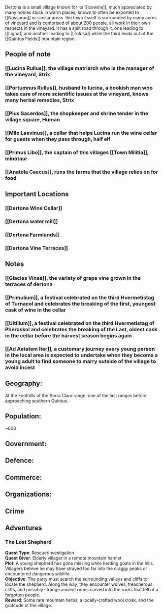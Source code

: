 Dertona is a small village known for its [[Icewine]], much appreciated by many nobles stuck in warm places, known to often be exported to [[Nassarau]] or similar areas. the town itsself is surrounded by many acres of vineyard and is comprised of about 200 people, all work in their own respects in the vineyard. 
It has a split road through it, one leading to [[Ligna]] and another leading to [[Tolosa]] while the third leads out of the [[Quintus Fields]] mountain region.
## People of note
### [[Lucina Rullus]], the village matriarch who is the manager of the vineyard, Strix
### [[Portumnus Rullus]], husband to lucina, a bookish man who takes care of more scientific issues at the vineyard, knows many herbal remedies, Strix
### [[Pius Sacerdos]], the shopkeeper and shrine tender in the village square, Human
### [[Milo Laevinus]], a cellar that helps Lucina run the wine cellar for guests when they pass through, half elf
### [[Primus Libo]], the captain of this villages [[Town Militia]], minotaur

### [[Anatola Caecus]], runs the farms that the village relies on for food

## Important Locations

### [[Dertona Wine Cellar]]
### [[Dertona water mill]]
### [[Dertona Farmlands]]
### [[Dertona Vine Terraces]]
## Notes
### [[Glacies Vinea]], the variety of grape vine grown in the terraces of dertona
### [[Primulium]], a festival celebrated on the third Hvermetistag of Turnacol and celebrates the breaking of the first, youngest cask of wine in the cellar

### [[Ultilium]], a festival celebrated on the third Hvermetistag of Pheroskol and celebrates the breaking of the Last, oldest cask in the cellar before the harvest season begins again

### [[Ad Aetatem Iter]], a customary journey every young person in the local area is expected to undertake when they becoma a young adult to find someone to marry outside of the village to avoid incest


## Geography:
At the Foothills of the Serra Clara range, one of the last ranges before approaching southern Quintus.

## Population:
~600

## Government: 

## Defence: 

## Commerce: 

## Organizations:

## Crime

## Adventures
### **The Lost Shepherd**

**Quest Type**: Rescue/Investigation  
**Quest Giver**: Elderly villager in a remote mountain hamlet  
**Plot**: A young shepherd has gone missing while herding goats in the hills. Villagers believe he may have strayed too far into the craggy peaks or encountered dangerous wildlife.  
**Objective**: The party must search the surrounding valleys and cliffs to locate the shepherd. Along the way, they encounter wolves, treacherous cliffs, and possibly strange ancient runes carved into the rocks that tell of a forgotten people.  
**Reward**: Some rare mountain herbs, a locally-crafted wool cloak, and the gratitude of the village.